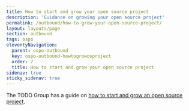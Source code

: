 ```yaml
---
title: How to start and grow your open source project
description: 'Guidance on growing your open source project'
permalink: /outbound/how-to-grow-your-open-source-project/
layout: layouts/page
section: outbound
tags: ospo
eleventyNavigation:
  parent: ospo-outbound
  key: ospo-outbound-howtogrowosproject
  order: 7
  title: How to start and grow your open source project
sidenav: true
sticky_sidenav: true
---
```


The TODO Group has a guide on [how to start and grow an open source project](https://github.com/todogroup/guides/blob/master/starting-an-open-source-project.md).
